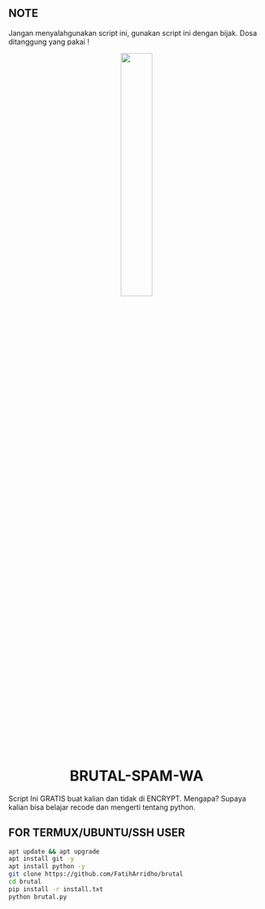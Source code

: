 ## NOTE
Jangan menyalahgunakan script ini, gunakan script ini dengan bijak. Dosa ditanggung yang pakai !

<p align="center">
	<img src="https://github.com/FatihArridho.png" width="35%" style="margin-left: auto;margin-right: auto;display: block;">
</p>
<h1 align="center">BRUTAL-SPAM-WA</h1>

Script Ini GRATIS buat kalian dan tidak di ENCRYPT. Mengapa? Supaya kalian bisa belajar recode dan mengerti tentang python.

## FOR TERMUX/UBUNTU/SSH USER
```bash
apt update && apt upgrade
apt install git -y
apt install python -y
git clone https://github.com/FatihArridho/brutal
cd brutal
pip install -r install.txt
python brutal.py
```
